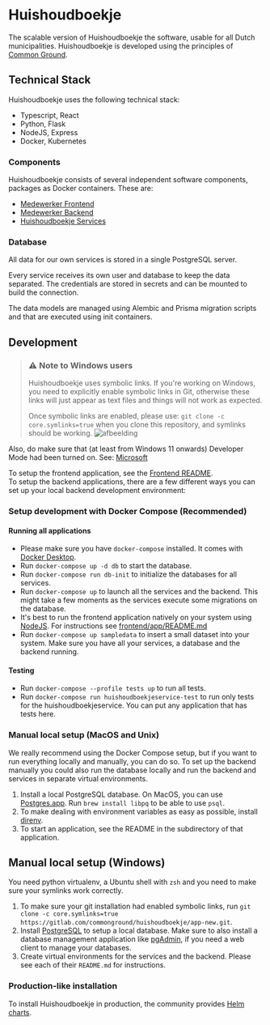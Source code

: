# Huishoudboekje

The scalable version of Huishoudboekje the software, usable for all Dutch municipalities. Huishoudboekje is developed
using the principles of [Common Ground](https://commonground.nl).

## Technical Stack

Huishoudboekje uses the following technical stack:

- Typescript, React
- Python, Flask
- NodeJS, Express
- Docker, Kubernetes

### Components

Huishoudboekje consists of several independent software components, packages as Docker containers.
These are:

- [Medewerker Frontend](frontend/)
- [Medewerker Backend](backend/)
- [Huishoudboekje Services](services/)

### Database

All data for our own services is stored in a single PostgreSQL server.

Every service receives its own user and database to keep the data separated.
The credentials are stored in secrets and can be mounted to build the connection.

The data models are managed using Alembic and Prisma migration scripts and that are executed using init containers.

## Development

> ### ⚠️ Note to Windows users
> Huishoudboekje uses symbolic links. If you're working on Windows, you need to explicitly enable symbolic links in Git,
> otherwise these links will just appear as text files and things will not work as expected.
>
> Once symbolic links are enabled, please use: `git clone -c core.symlinks=true` when you clone this repository, and
> symlinks should be working.
> ![afbeelding](https://gitlab.com/commonground/huishoudboekje/app-new/uploads/faccef92aea1ada494d3384de02103d8/afbeelding.png)

Also, do make sure that (at least from Windows 11 onwards) Developer Mode had been turned on. See: [Microsoft](https://learn.microsoft.com/en-us/windows/apps/get-started/enable-your-device-for-development)

To setup the frontend application, see the [Frontend README](./frontend/app/README.md). \
To setup the backend applications, there are a few different ways you can set up your local backend development
environment:

### Setup development with Docker Compose (Recommended)

#### Running all applications

- Please make sure you have `docker-compose` installed. It comes
  with [Docker Desktop](https://docs.docker.com/compose/install/).
- Run `docker-compose up -d db` to start the database.
- Run `docker-compose run db-init` to initialize the databases for all services.
- Run `docker-compose up` to launch all the services and the backend. This might take a few moments as the services
  execute some migrations on the database.
- It's best to run the frontend application natively on your system using [NodeJS](https://nodejs.org/nl/).
  For instructions see [frontend/app/README.md](./frontend/app/README.md)
- Run `docker-compose up sampledata` to insert a small dataset into your system. Make sure you have all your services, a
  database and the backend running.

#### Testing

- Run `docker-compose --profile tests up` to run all tests.
- Run `docker-compose run huishoudboekjeservice-test` to run only tests for the huishoudboekjeservice.
  You can put any application that has tests here.

### Manual local setup (MacOS and Unix)

We really recommend using the Docker Compose setup, but if you want to run everything locally and manually, you can do
so. To set up the backend manually you could also run the database locally and run the backend and services in separate
virtual environments.

1. Install a local PostgreSQL database.
   On MacOS, you can use [Postgres.app](https://postgresapp.com/). Run `brew install libpq` to be able to use `psql`.
1. To make dealing with environment variables as easy as possible, install [direnv](https://direnv.net/).
1. To start an application, see the README in the subdirectory of that application.

## Manual local setup (Windows)

You need python virtualenv, a Ubuntu shell with `zsh` and you need to make sure your symlinks work correctly.

1. To make sure your git installation had enabled symbolic links,
   run `git clone -c core.symlinks=true https://gitlab.com/commonground/huishoudboekje/app-new.git`.
1. Install [PostgreSQL](https://www.postgresql.org/download/windows/) to setup a local database. Make sure to also
   install a database management application like [pgAdmin](https://www.pgadmin.org/), if you need a web client to
   manage your databases.
1. Create virtual environments for the services and the backend. Please see each of their `README.md` for instructions.

### Production-like installation

To install Huishoudboekje in production, the community
provides [Helm charts](https://gitlab.com/commonground/huishoudboekje/helm-charts).
